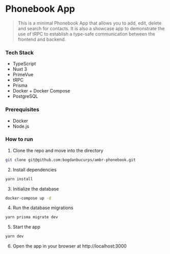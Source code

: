 # Phonebook App

> This is a minimal Phonebook App that allows you to add, edit, delete and search for contacts.
It is also a showcase app to demonstrate the use of tRPC to establish a type-safe communication between the frontend and backend.

### Tech Stack
- TypeScript
- Nuxt 3
- PrimeVue
- tRPC
- Prisma
- Docker + Docker Compose
- PostgreSQL

### Prerequisites
- Docker
- Node.js

### How to run
1. Clone the repo and move into the directory
```sh
git clone git@github.com:bogdanbucurps/ambr-phonebook.git
```

2. Install dependencies
```sh
yarn install
```

3. Initialize the database
```sh
docker-compose up -d
```

4. Run the database migrations
```sh
yarn prisma migrate dev
```

5. Start the app
```sh
yarn dev
```

6. Open the app in your browser at http://localhost:3000
